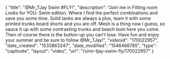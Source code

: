 {
    "title": "@Mr_TJay Swim #FLY!",
    "description": "Join me in Fitting room Looks for YOU: Swim edition.  Where I find the perfect combinations and save you some time.  Solid tanks are always a plus, team it with some printed trunks board shorts and you are off.  Mesh is a thing now I guess, so sauce it up with some contrasting trunks and beach bum here you come.  Then of course there is the button-up you can't lose.  Have fun and enjoy your summer and be sure to follow @Mr_TJay!",
    "videoid": "170022957",
    "date_created": "1533863247",
    "date_modified": "1546466785",
    "type": "captivate",
    "layout": "video",
    "url": "\/v\/mr-tjay-swim-fly\/170022957"
}